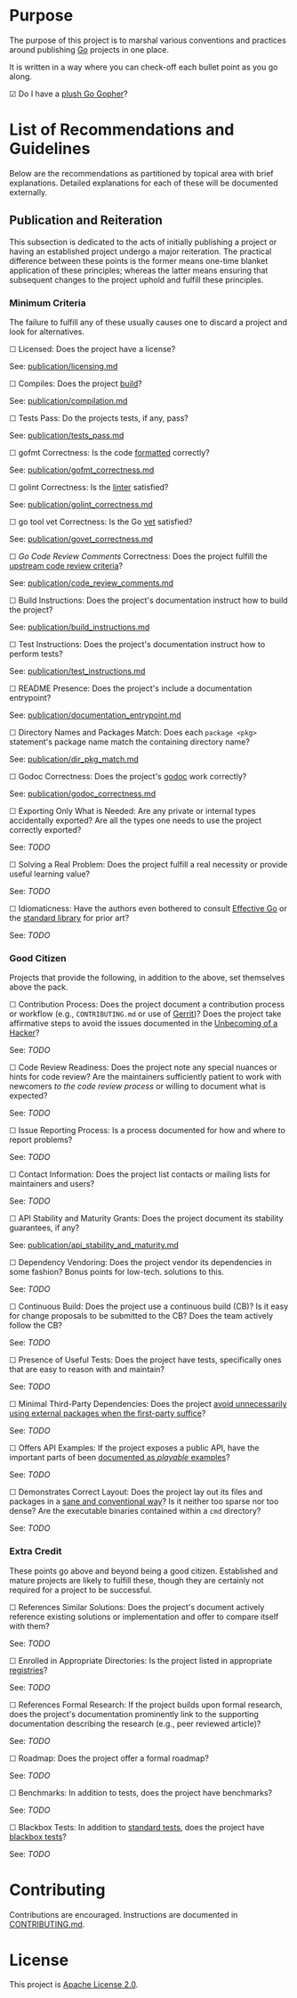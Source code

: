 # Purpose
The purpose of this project is to marshal various conventions and practices
around publishing [Go](https://www.golang.org) projects in one place.

It is written in a way where you can check-off each bullet point as you go
along.

  ☑ Do I have a [plush Go Gopher](https://goo.gl/w8qQLV)?


# List of Recommendations and Guidelines
Below are the recommendations as partitioned by topical area with brief
explanations.  Detailed explanations for each of these will be documented
externally.


## Publication and Reiteration
This subsection is dedicated to the acts of initially publishing a project or
having an established project undergo a major reiteration.  The practical difference between these points is the former means one-time blanket application of
these principles; whereas the latter means ensuring that subsequent changes to
the project uphold and fulfill these principles.


### Minimum Criteria
The failure to fulfill any of these usually causes one to discard a project and
look for alternatives.

  ☐ Licensed: Does the project have a license?

  See: [publication/licensing.md](publication/licensing.md)

  ☐ Compiles: Does the project [build](https://golang.org/cmd/go/)?

  See: [publication/compilation.md](publication/compilation.md)

  ☐ Tests Pass: Do the projects tests, if any, pass?

  See: [publication/tests_pass.md](publication/tests_pass.md)

  ☐ gofmt Correctness: Is the code
    [formatted](https://blog.golang.org/go-fmt-your-code) correctly?

  See: [publication/gofmt_correctness.md](publication/gofmt_correctness.md)

  ☐ golint Correctness: Is the [linter](https://github.com/golang/lint)
    satisfied?

  See: [publication/golint_correctness.md](publication/golint_correctness.md)

  ☐ go tool vet Correctness: Is the Go
    [vet](http://godoc.org/golang.org/x/tools/cmd/vet) satisfied?

  See: [publication/govet_correctness.md](publication/govet_correctness.md)

  ☐ _Go Code Review Comments_ Correctness: Does the project fulfill the
    [upstream code review
    criteria](https://github.com/golang/go/wiki/CodeReviewComments)?

  See: [publication/code_review_comments.md](publication/code_review_comments.md)

  ☐ Build Instructions: Does the project's documentation instruct how to build
    the project?

  See: [publication/build_instructions.md](publication/build_instructions.md)

  ☐ Test Instructions: Does the project's documentation instruct how to perform
    tests?

  See: [publication/test_instructions.md](publication/test_instructions.md)

  ☐ README Presence: Does the project's include a documentation entrypoint?

  See: [publication/documentation_entrypoint.md](publication/documentation_entrypoint.md)

  ☐ Directory Names and Packages Match: Does each `package <pkg>` statement's
    package name match the containing directory name?

  See: [publication/dir_pkg_match.md](publication/dir_pkg_match.md)

  ☐ Godoc Correctness: Does the project's
    [godoc](http://blog.golang.org/godoc-documenting-go-code) work correctly?

  See: [publication/godoc_correctness.md](publication/godoc_correctness.md)

  ☐ Exporting Only What is Needed: Are any private or internal types
    accidentally exported?  Are all the types one needs to use the project
    correctly exported?

  See: _TODO_

  ☐ Solving a Real Problem: Does the project fulfill a real necessity or
    provide useful learning value?

  See: _TODO_

  ☐ Idiomaticness: Have the authors even bothered to consult
    [Effective Go](https://golang.org/doc/effective_go.html) or the
    [standard library](https://golang.org/pkg/) for prior art?

  See: _TODO_


### Good Citizen
Projects that provide the following, in addition to the above, set themselves
above the pack.

  ☐ Contribution Process: Does the project document a contribution process or
    workflow (e.g., `CONTRIBUTING.md` or use of
    [Gerrit](https://www.gerritcodereview.com/))?  Does the project take
    affirmative steps to avoid the issues documented in the [Unbecoming of a
    Hacker](http://sealedabstract.com/rants/conduct-unbecoming-of-a-hacker/)?

  See: _TODO_

  ☐ Code Review Readiness: Does the project note any special nuances or hints
    for code review?  Are the maintainers sufficiently patient to work with
    newcomers _to the code review process_ or willing to document what is
    expected?

  See: _TODO_

  ☐ Issue Reporting Process: Is a process documented for how and where to
    report problems?

  See: _TODO_

  ☐ Contact Information: Does the project list contacts or mailing lists for
    maintainers and users?

  See: _TODO_

  ☐ API Stability and Maturity Grants: Does the project document its
    stability guarantees, if any?

  See: [publication/api_stability_and_maturity.md](publication/api_stability_and_maturity.md)


  ☐ Dependency Vendoring: Does the project vendor its dependencies in some
    fashion?  Bonus points for low-tech. solutions to this.

  See: _TODO_

  ☐ Continuous Build: Does the project use a continuous build (CB)?  Is it
    easy for change proposals to be submitted to the CB?  Does the team
    actively follow the CB?

  See: _TODO_

  ☐ Presence of Useful Tests: Does the project have tests, specifically ones
    that are easy to reason with and maintain?

  See: _TODO_

  ☐ Minimal Third-Party Dependencies: Does the project [avoid unnecessarily
    using external packages when the first-party
    suffice](https://www.youtube.com/watch?v=yi5A3cK1LNA)?

  See: _TODO_

  ☐ Offers API Examples: If the project exposes a public API, have the
    important parts of been [documented as
    _playable_ examples](https://blog.golang.org/examples)?

  See: _TODO_

  ☐ Demonstrates Correct Layout: Does the project lay out its files and
    packages in a [sane and conventional
    way](http://golang.org/doc/code.html#Organization)?  Is it neither
    too sparse nor too dense?  Are the executable binaries contained within
    a `cmd` directory?

  See: _TODO_


### Extra Credit
These points go above and beyond being a good citizen.  Established and mature
projects are likely to fulfill these, though they are certainly not required
for a project to be successful.

  ☐ References Similar Solutions: Does the project's document actively
    reference existing solutions or implementation and offer to compare itself
    with them?

  See: _TODO_

  ☐ Enrolled in Appropriate Directories: Is the project listed in appropriate
    [registries](https://github.com/golang/go/wiki/Projects)?

  See: _TODO_

  ☐ References Formal Research: If the project builds upon formal research,
    does the project's documentation prominently link to the supporting
    documentation describing the research (e.g., peer reviewed article)?

  See: _TODO_

  ☐ Roadmap: Does the project offer a formal roadmap?

  See: _TODO_

  ☐ Benchmarks: In addition to tests, does the project have benchmarks?

  See: _TODO_

  ☐ Blackbox Tests: In addition to [standard tests](http://goo.gl/xQmI6F),
    does the project have [blackbox tests](http://goo.gl/fJ5n7d)?

  See: _TODO_


# Contributing
Contributions are encouraged.  Instructions are documented in
[CONTRIBUTING.md](CONTRIBUTING.md).


# License
This project is [Apache License 2.0](LICENSE).
